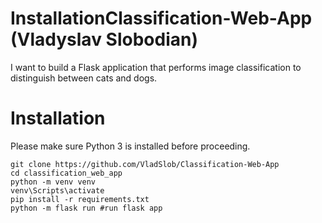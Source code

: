 # InstallationClassification-Web-App (Vladyslav Slobodian)

I want to build a Flask application that performs image classification to distinguish between cats and dogs.

# Installation

Please make sure Python 3 is installed before proceeding.
```
git clone https://github.com/VladSlob/Classification-Web-App
cd classification_web_app
python -m venv venv
venv\Scripts\activate
pip install -r requirements.txt
python -m flask run #run flask app
```

